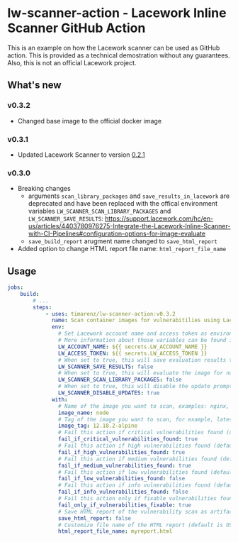 # lw-scanner-action - Lacework Inline Scanner GitHub Action

This is an example on how the Lacework scanner can be used as GitHub action. This is provided as a technical demostration without any guarantees. Also, this is not an official Lacework project.

## What's new

### v0.3.2
* Changed base image to the official docker image
### v0.3.1
* Updated Lacework Scanner to version [0.2.1](https://github.com/lacework/lacework-vulnerability-scanner/releases/tag/v0.2.1)

### v0.3.0

* Breaking changes
  * arguments `scan_library_packages` and `save_results_in_lacework` are deprecated and have been replaced with the offical environment variables  `LW_SCANNER_SCAN_LIBRARY_PACKAGES` and `LW_SCANNER_SAVE_RESULTS`: <https://support.lacework.com/hc/en-us/articles/4403780976275-Integrate-the-Lacework-Inline-Scanner-with-CI-Pipelines#configuration-options-for-image-evaluate>
  * `save_build_report` arugment name changed to `save_html_report`
* Added option to change HTML report file name: `html_report_file_name`

## Usage

```yaml
jobs:
    build:
        # ...
        steps:
            - uses: timarenz/lw-scanner-action:v0.3.2
              name: Scan container images for vulnerabitilies using Lacework
              env:
                # Set Lacework account name and access token as environment variable. This can also be done on the job level.
                # More information about those variables can be found in the documentation: https://support.lacework.com/hc/en-us/articles/1500001777821-Integrate-Inline-Scanner#configuration-commands
                LW_ACCOUNT_NAME: ${{ secrets.LW_ACCOUNT_NAME }} 
                LW_ACCESS_TOKEN: ${{ secrets.LW_ACCESS_TOKEN }}
                # When set to true, this will save evaluation results to the Lacework Console (default is false).
                LW_SCANNER_SAVE_RESULTS: false
                # When set to true, this will evaluate the image for non-OS library packages (default is false).
                LW_SCANNER_SCAN_LIBRARY_PACKAGES: false
                # When set to true, this will disable the update prompt at the end of the output if there is a new version of the Lacework scanner available (default is true).
                LW_SCANNER_DISABLE_UPDATES: true
              with:
                # Name of the image you want to scan, examples: nginx, ghcr.io/timarenz/lw-scanner, codercom/code-server, node
                image_name: node
                # Tag of the image you want to scan, for example, latest, v2.0.1, 3.11.1, 12.18.2-alpine
                image_tag: 12.18.2-alpine
                # Fail this action if critical vulnerabilities found (default is true).
                fail_if_critical_vulnerabilities_found: true
                # Fail this action if high vulnerabilities found (default is true).
                fail_if_high_vulnerabilities_found: true
                # Fail this action if medium vulnerabilities found (default is true).
                fail_if_medium_vulnerabilities_found: true
                # Fail this action if low vulnerabilities found (default is false).
                fail_if_low_vulnerabilities_found: false
                # Fail this action if info vulnerabilities found (default is false).
                fail_if_info_vulnerabilities_found: false
                # Fail this action only if fixable vulnerabilities found (default is false).
                fail_only_if_vulnerabilities_fixable: true
                # Save HTML report of the vulnerability scan as artifact (default is false).
                save_html_report: false
                # Customize file name of the HTML report (default is OS_TYPE-IMAGE_DIGEST_SHA256.html)
                html_report_file_name: myreport.html
```